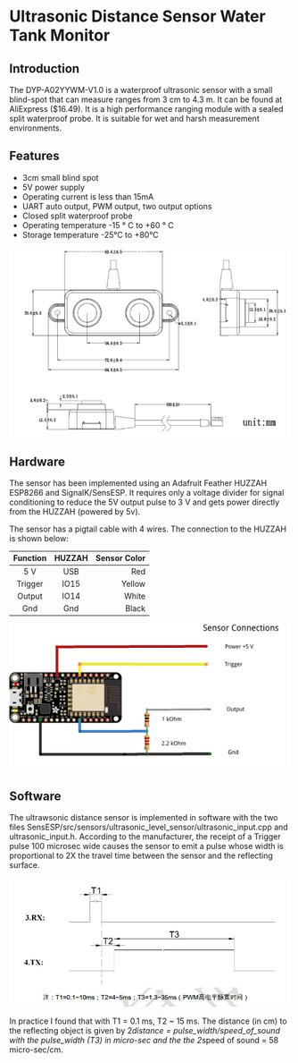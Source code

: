 # Ultrasonic Distance Sensor Water Tank Monitor

 ## Introduction
 
 The DYP-A02YYWM-V1.0 is a waterproof ultrasonic sensor with a small blind-spot that can measure ranges from 3 cm to 4.3 m. It can be found at AliExpress ($16.49). It is a high performance ranging module with a sealed split waterproof probe. It is suitable for wet and harsh measurement environments. 
 
 
## Features
 
  * 3cm small blind spot
  * 5V power supply
  * Operating current is less than 15mA
  * UART auto output, PWM output, two output options
  * Closed split waterproof probe
  * Operating temperature -15 ° C to +60 ° C
  * Storage temperature -25°C to +80°C

![picture 1](images/UltrasonicSensor_s.png)  

## Hardware

The sensor has been implemented using an Adafruit Feather HUZZAH ESP8266 and SignalK/SensESP. It requires only a voltage divider for signal conditioning to reduce the 5V output pulse to 3 V and gets power directly from the HUZZAH (powered by 5v).

The sensor has a pigtail cable with 4 wires. The connection to the HUZZAH is shown below:

| Function | HUZZAH | Sensor Color |
|:--------:|:------:|-------------:|
| 5 V      |   USB  |  Red         |
| Trigger  | IO15   |  Yellow      |
| Output   | IO14   |  White       |
| Gnd      |  Gnd   | Black        |


![picture 1](images/Huzzah-UltrasonicDYP_bb_small.png)  

## Software

The ultrawsonic distance sensor is implemented in software with the two files SensESP/src/sensors/ultrasonic_level_sensor/ultrasonic_input.cpp and ultrasonic_input.h. According to the manufacturer, the receipt of a Trigger pulse 100 microsec wide causes the sensor to emit a pulse whose width is proportional to 2X the travel time between the sensor and the reflecting surface. 

![picture 2](images/PWM-Waveform.png)  

In practice I found that with T1 = 0.1 ms, T2 ~ 15 ms. The distance (in cm) to the reflecting object is given by 2*distance = pulse_width/speed_of_sound with the pulse_width (T3) in micro-sec and the the 2*speed of sound = 58 micro-sec/cm.

